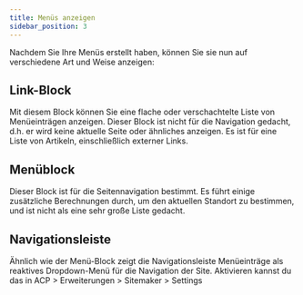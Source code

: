 ```yaml
---
title: Menüs anzeigen
sidebar_position: 3
---
```


Nachdem Sie Ihre Menüs erstellt haben, können Sie sie nun auf verschiedene Art und Weise anzeigen:

## Link-Block
Mit diesem Block können Sie eine flache oder verschachtelte Liste von Menüeinträgen anzeigen. Dieser Block ist nicht für die Navigation gedacht, d.h. er wird keine aktuelle Seite oder ähnliches anzeigen. Es ist für eine Liste von Artikeln, einschließlich externer Links.

## Menüblock
Dieser Block ist für die Seitennavigation bestimmt. Es führt einige zusätzliche Berechnungen durch, um den aktuellen Standort zu bestimmen, und ist nicht als eine sehr große Liste gedacht.

## Navigationsleiste
Ähnlich wie der Menü-Block zeigt die Navigationsleiste Menüeinträge als reaktives Dropdown-Menü für die Navigation der Site. Aktivieren kannst du das in ACP > Erweiterungen > Sitemaker > Settings
